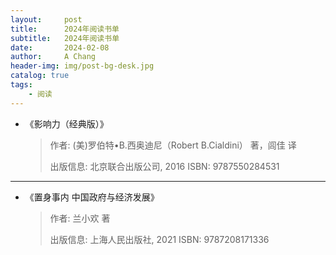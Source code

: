 ```yaml
---
layout:     post
title:      2024年阅读书单
subtitle:   2024年阅读书单
date:       2024-02-08
author:     A Chang
header-img: img/post-bg-desk.jpg
catalog: true
tags:
    - 阅读
---
```



- 《影响力（经典版）》
    > 作者: (美)罗伯特•B.西奥迪尼（Robert B.Cialdini） 著，闾佳 译
    > 
    > 出版信息: 北京联合出版公司, 2016
    > ISBN: 9787550284531

---

- 《置身事内 中国政府与经济发展》
    > 作者: 兰小欢 著
    > 
    > 出版信息: 上海人民出版社, 2021 
    > ISBN: 9787208171336